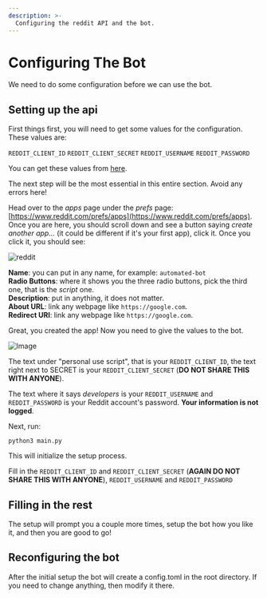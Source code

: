 ```yaml
---
description: >-
  Configuring the reddit API and the bot.
---
```

# Configuring The Bot

We need to do some configuration before we can use the bot.

## Setting up the api

First things first, you will need to get some values for the configuration. These values are:

`REDDIT_CLIENT_ID`
`REDDIT_CLIENT_SECRET`
`REDDIT_USERNAME`
`REDDIT_PASSWORD`

You can get these values from [here](https://www.reddit.com/prefs/apps).

The next step will be the most essential in this entire section. Avoid any errors here!

Head over to the _apps_ page under the _prefs_ page: [https://www.reddit.com/prefs/apps](https://www.reddit.com/prefs/apps). Once you are here, you should scroll down and see a button saying _create another app..._ (it could be different if it's your first app), click it. Once you click it, you should see:

![reddit](<.gitbook/assets/image (6) (1).png>)

**Name**: you can put in any name, for example: `automated-bot`\
**Radio Buttons**: where it shows you the three radio buttons, pick the third one, that is the _script_ one.\
**Description**: put in anything, it does not matter.\
**About URL**: link any webpage like `https://google.com`.\
**Redirect URI**: link any webpage like `https://google.com`.

Great, you created the app! Now you need to give the values to the bot.

![Image](https://user-images.githubusercontent.com/66544866/173240642-af00257e-4414-4a57-a3be-24443ee7c29f.png)

The text under "personal use script", that is your `REDDIT_CLIENT_ID`, the text right next to SECRET is your `REDDIT_CLIENT_SECRET` (**DO NOT SHARE THIS WITH ANYONE**).

The text where it says _developers_ is your `REDDIT_USERNAME` and `REDDIT_PASSWORD` is your Reddit account's password. **Your information is not logged**.

Next, run:

```shell
python3 main.py
```

This will initialize the setup process.

Fill in the `REDDIT_CLIENT_ID` and `REDDIT_CLIENT_SECRET` (**AGAIN DO NOT SHARE THIS WITH ANYONE**), `REDDIT_USERNAME` and `REDDIT_PASSWORD`

## Filling in the rest

The setup will prompt you a couple more times, setup the bot how you like it, and then you are good to go!

## Reconfiguring the bot

After the initial setup the bot will create a config.toml in the root directory. If you need to change anything, then modify it there.
